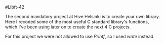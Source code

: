#Libft-42

The second mandatory project at Hive Helsinki is to create your own library. Here I recoded some of the most useful C standard library's functions, which I've been using later on to create the next 4 C projects. 

For this project we were not allowed to use *Printf*, so I used *write* instead.
